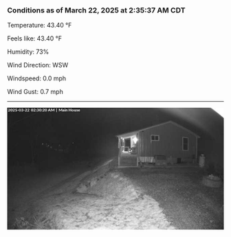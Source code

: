 ### Conditions as of March 22, 2025 at 2:35:37 AM CDT 

Temperature: 43.40 &deg;F

Feels like: 43.40 &deg;F

Humidity: 73%

Wind Direction: WSW

Windspeed: 0.0 mph

Wind Gust: 0.7 mph

---

<img src="./images/latest.jpeg"/>

